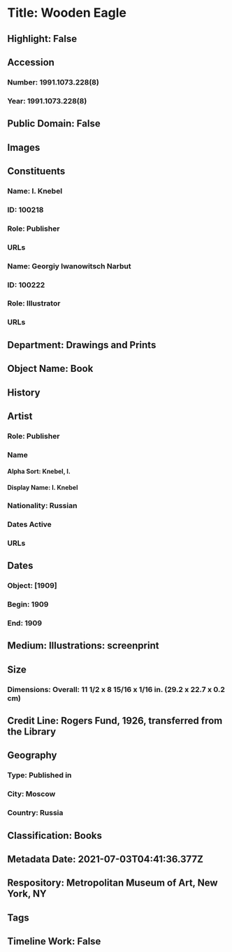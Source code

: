 # Title: Wooden Eagle
## Highlight: False
## Accession
### Number: 1991.1073.228(8)
### Year: 1991.1073.228(8)
## Public Domain: False
## Images
## Constituents
### Name: I. Knebel
### ID: 100218
### Role: Publisher
### URLs
### Name: Georgiy Iwanowitsch Narbut
### ID: 100222
### Role: Illustrator
### URLs
## Department: Drawings and Prints
## Object Name: Book
## History
## Artist
### Role: Publisher
### Name
#### Alpha Sort: Knebel, I.
#### Display Name: I. Knebel
### Nationality: Russian
### Dates Active
### URLs
## Dates
### Object: [1909]
### Begin: 1909
### End: 1909
## Medium: Illustrations: screenprint
## Size
### Dimensions: Overall: 11 1/2 x 8 15/16 x 1/16 in. (29.2 x 22.7 x 0.2 cm)
## Credit Line: Rogers Fund, 1926, transferred from the Library
## Geography
### Type: Published in
### City: Moscow
### Country: Russia
## Classification: Books
## Metadata Date: 2021-07-03T04:41:36.377Z
## Respository: Metropolitan Museum of Art, New York, NY
## Tags
## Timeline Work: False